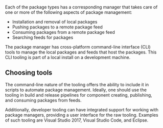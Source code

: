 Each of the package types has a corresponding manager that takes care of one or more of the following aspects of package management:

 -  Installation and removal of local packages
 -  Pushing packages to a remote package feed
 -  Consuming packages from a remote package feed
 -  Searching feeds for packages

The package manager has cross-platform command-line interface (CLI) tools to manage the local packages and feeds that host the packages. This CLI tooling is part of a local install on a development machine.

## Choosing tools

The command-line nature of the tooling offers the ability to include it in scripts to automate package management. Ideally, one should use the tooling in build and release pipelines for component creating, publishing, and consuming packages from feeds.

Additionally, developer tooling can have integrated support for working with package managers, providing a user interface for the raw tooling. Examples of such tooling are Visual Studio 2017, Visual Studio Code, and Eclipse.
